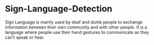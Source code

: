 # Sign-Language-Detection
Sign Language is mainly used by deaf and dumb people to exchange information between their own community and with other people. It is a language where people use their hand gestures to communicate as they can’t speak or hear. 
